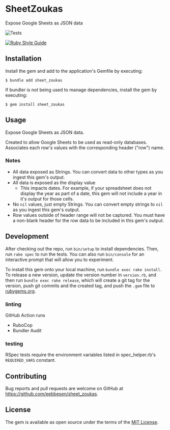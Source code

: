 # SheetZoukas

Expose Google Sheets as JSON data

![Tests](https://github.com/eebbesen/sheet_zoukas/actions/workflows/ruby.yml/badge.svg)

[![Ruby Style Guide](https://img.shields.io/badge/code_style-rubocop-brightgreen.svg)](https://github.com/rubocop/rubocop)

## Installation

Install the gem and add to the application's Gemfile by executing:

    $ bundle add sheet_zoukas

If bundler is not being used to manage dependencies, install the gem by executing:

    $ gem install sheet_zoukas

## Usage

Expose Google Sheets as JSON data.

Created to allow Google Sheets to be used as read-only databases. Associates each row's values with the corresponding header ("row") name.

### Notes
* All data exposed as Strings. You can convert data to other types as you ingest this gem's output.
* All data is exposed as the display value
    * This impacts dates. For example, if your spreadsheet does not display the year as part of a date, this gem will not include a year in it's output for those cells.
* No `nil` values, just empty Strings. You can convert empty strings to `nil` as you ingest this gem's output.
* Row values outside of header range will not be captured. You must have a non-blank header for the row data to be included in this gem's output.

## Development

After checking out the repo, run `bin/setup` to install dependencies. Then, run `rake spec` to run the tests. You can also run `bin/console` for an interactive prompt that will allow you to experiment.

To install this gem onto your local machine, run `bundle exec rake install`. To release a new version, update the version number in `version.rb`, and then run `bundle exec rake release`, which will create a git tag for the version, push git commits and the created tag, and push the `.gem` file to [rubygems.org](https://rubygems.org).

### linting

GitHub Action runs
* RuboCop
* Bundler Audit

### testing

RSpec tests require the environment variables listed in spec_helper.rb's `REQUIRED_VARS` constant.

## Contributing

Bug reports and pull requests are welcome on GitHub at https://github.com/eebbesen/sheet_zoukas.

## License

The gem is available as open source under the terms of the [MIT License](https://opensource.org/licenses/MIT).
